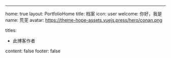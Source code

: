 ---
home: true
layout: PortfolioHome
title: 档案
icon: user
welcome: 你好，我是
name: 荒芜
avatar: https://theme-hope-assets.vuejs.press/hero/conan.png

titles:
  - 此博客作者

content: false
footer: false